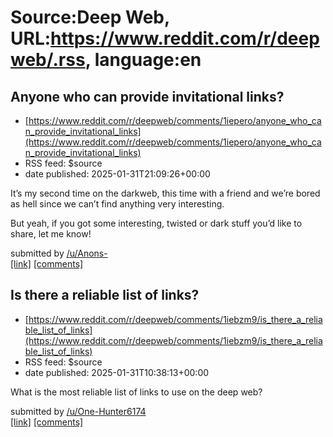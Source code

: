 # Source:Deep Web, URL:https://www.reddit.com/r/deepweb/.rss, language:en

## Anyone who can provide invitational links?
 - [https://www.reddit.com/r/deepweb/comments/1iepero/anyone_who_can_provide_invitational_links](https://www.reddit.com/r/deepweb/comments/1iepero/anyone_who_can_provide_invitational_links)
 - RSS feed: $source
 - date published: 2025-01-31T21:09:26+00:00

<!-- SC_OFF --><div class="md"><p>It’s my second time on the darkweb, this time with a friend and we’re bored as hell since we can’t find anything very interesting.</p> <p>But yeah, if you got some interesting, twisted or dark stuff you’d like to share, let me know!</p> </div><!-- SC_ON --> &#32; submitted by &#32; <a href="https://www.reddit.com/user/Anons-"> /u/Anons- </a> <br/> <span><a href="https://www.reddit.com/r/deepweb/comments/1iepero/anyone_who_can_provide_invitational_links/">[link]</a></span> &#32; <span><a href="https://www.reddit.com/r/deepweb/comments/1iepero/anyone_who_can_provide_invitational_links/">[comments]</a></span>

## Is there a reliable list of links?
 - [https://www.reddit.com/r/deepweb/comments/1iebzm9/is_there_a_reliable_list_of_links](https://www.reddit.com/r/deepweb/comments/1iebzm9/is_there_a_reliable_list_of_links)
 - RSS feed: $source
 - date published: 2025-01-31T10:38:13+00:00

<!-- SC_OFF --><div class="md"><p>What is the most reliable list of links to use on the deep web?</p> </div><!-- SC_ON --> &#32; submitted by &#32; <a href="https://www.reddit.com/user/One-Hunter6174"> /u/One-Hunter6174 </a> <br/> <span><a href="https://www.reddit.com/r/deepweb/comments/1iebzm9/is_there_a_reliable_list_of_links/">[link]</a></span> &#32; <span><a href="https://www.reddit.com/r/deepweb/comments/1iebzm9/is_there_a_reliable_list_of_links/">[comments]</a></span>

